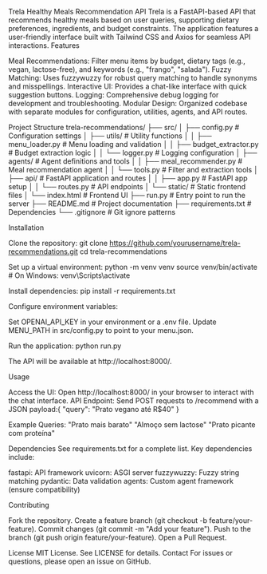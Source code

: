 Trela Healthy Meals Recommendation API
Trela is a FastAPI-based API that recommends healthy meals based on user queries, supporting dietary preferences, ingredients, and budget constraints. The application features a user-friendly interface built with Tailwind CSS and Axios for seamless API interactions.
Features

Meal Recommendations: Filter menu items by budget, dietary tags (e.g., vegan, lactose-free), and keywords (e.g., "frango", "salada").
Fuzzy Matching: Uses fuzzywuzzy for robust query matching to handle synonyms and misspellings.
Interactive UI: Provides a chat-like interface with quick suggestion buttons.
Logging: Comprehensive debug logging for development and troubleshooting.
Modular Design: Organized codebase with separate modules for configuration, utilities, agents, and API routes.

Project Structure
trela-recommendations/
├── src/
│   ├── config.py           # Configuration settings
│   ├── utils/             # Utility functions
│   │   ├── menu_loader.py       # Menu loading and validation
│   │   ├── budget_extractor.py # Budget extraction logic
│   │   └── logger.py           # Logging configuration
│   ├── agents/            # Agent definitions and tools
│   │   ├── meal_recommender.py  # Meal recommendation agent
│   │   └── tools.py            # Filter and extraction tools
│   ├── api/               # FastAPI application and routes
│   │   ├── app.py              # FastAPI app setup
│   │   └── routes.py          # API endpoints
│   └── static/            # Static frontend files
│       └── index.html         # Frontend UI
├── run.py                # Entry point to run the server
├── README.md              # Project documentation
├── requirements.txt            # Dependencies
└── .gitignore             # Git ignore patterns

Installation

Clone the repository:
git clone https://github.com/yourusername/trela-recommendations.git
cd trela-recommendations


Set up a virtual environment:
python -m venv venv
source venv/bin/activate  # On Windows: venv\Scripts\activate


Install dependencies:
pip install -r requirements.txt


Configure environment variables:

Set OPENAI_API_KEY in your environment or a .env file.
Update MENU_PATH in src/config.py to point to your menu.json.


Run the application:
python run.py

The API will be available at http://localhost:8000/.


Usage

Access the UI: Open http://localhost:8000/ in your browser to interact with the chat interface.
API Endpoint: Send POST requests to /recommend with a JSON payload:{
  "query": "Prato vegano até R$40"
}


Example Queries:
"Prato mais barato"
"Almoço sem lactose"
"Prato picante com proteína"



Dependencies
See requirements.txt for a complete list. Key dependencies include:

fastapi: API framework
uvicorn: ASGI server
fuzzywuzzy: Fuzzy string matching
pydantic: Data validation
agents: Custom agent framework (ensure compatibility)

Contributing

Fork the repository.
Create a feature branch (git checkout -b feature/your-feature).
Commit changes (git commit -m "Add your feature").
Push to the branch (git push origin feature/your-feature).
Open a Pull Request.

License
MIT License. See LICENSE for details.
Contact
For issues or questions, please open an issue on GitHub.
